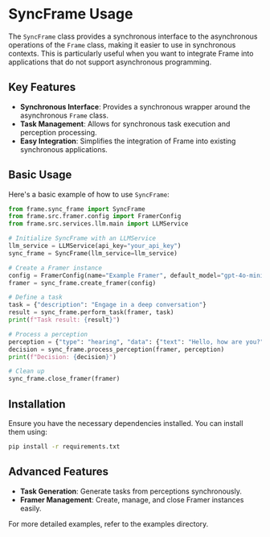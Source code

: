 # SyncFrame Usage

The `SyncFrame` class provides a synchronous interface to the asynchronous operations of the `Frame` class, making it easier to use in synchronous contexts. This is particularly useful when you want to integrate Frame into applications that do not support asynchronous programming.

## Key Features

- **Synchronous Interface**: Provides a synchronous wrapper around the asynchronous `Frame` class.
- **Task Management**: Allows for synchronous task execution and perception processing.
- **Easy Integration**: Simplifies the integration of Frame into existing synchronous applications.

## Basic Usage

Here's a basic example of how to use `SyncFrame`:

```python
from frame.sync_frame import SyncFrame
from frame.src.framer.config import FramerConfig
from frame.src.services.llm.main import LLMService

# Initialize SyncFrame with an LLMService
llm_service = LLMService(api_key="your_api_key")
sync_frame = SyncFrame(llm_service=llm_service)

# Create a Framer instance
config = FramerConfig(name="Example Framer", default_model="gpt-4o-mini")
framer = sync_frame.create_framer(config)

# Define a task
task = {"description": "Engage in a deep conversation"}
result = sync_frame.perform_task(framer, task)
print(f"Task result: {result}")

# Process a perception
perception = {"type": "hearing", "data": {"text": "Hello, how are you?"}}
decision = sync_frame.process_perception(framer, perception)
print(f"Decision: {decision}")

# Clean up
sync_frame.close_framer(framer)
```

## Installation

Ensure you have the necessary dependencies installed. You can install them using:

```bash
pip install -r requirements.txt
```

## Advanced Features

- **Task Generation**: Generate tasks from perceptions synchronously.
- **Framer Management**: Create, manage, and close Framer instances easily.

For more detailed examples, refer to the examples directory.
